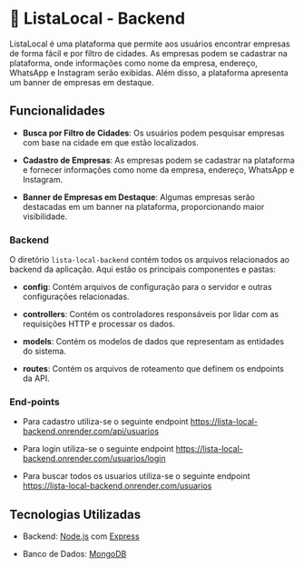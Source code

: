 # 📖 ListaLocal - Backend

ListaLocal é uma plataforma que permite aos usuários encontrar empresas de forma fácil e por filtro de cidades. As empresas podem se cadastrar na plataforma, onde informações como nome da empresa, endereço, WhatsApp e Instagram serão exibidas. Além disso, a plataforma apresenta um banner de empresas em destaque.

## Funcionalidades

- **Busca por Filtro de Cidades**: Os usuários podem pesquisar empresas com base na cidade em que estão localizados.
  
- **Cadastro de Empresas**: As empresas podem se cadastrar na plataforma e fornecer informações como nome da empresa, endereço, WhatsApp e Instagram.

- **Banner de Empresas em Destaque**: Algumas empresas serão destacadas em um banner na plataforma, proporcionando maior visibilidade.


### Backend

O diretório `lista-local-backend` contém todos os arquivos relacionados ao backend da aplicação. Aqui estão os principais componentes e pastas:

- **config**: Contém arquivos de configuração para o servidor e outras configurações relacionadas.

- **controllers**: Contém os controladores responsáveis por lidar com as requisições HTTP e processar os dados.

- **models**: Contém os modelos de dados que representam as entidades do sistema.

- **routes**: Contém os arquivos de roteamento que definem os endpoints da API.

### End-points

- Para cadastro utiliza-se o seguinte endpoint
https://lista-local-backend.onrender.com/api/usuarios

- Para login utiliza-se o seguinte endpoint
https://lista-local-backend.onrender.com/usuarios/login

- Para buscar todos os usuarios utiliza-se o seguinte endpoint
https://lista-local-backend.onrender.com/usuarios 

## Tecnologias Utilizadas

  
- Backend: [Node.js](https://nodejs.org/) com [Express](https://expressjs.com/)

- Banco de Dados: [MongoDB](https://www.mongodb.com/)


